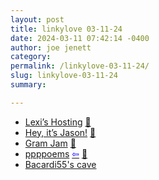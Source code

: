 ```yaml
---
layout: post
title: linkylove 03-11-24
date: 2024-03-11 07:42:14 -0400
author: joe jenett
category: 
permalink: /linkylove-03-11-24/
slug: linkylove-03-11-24
summary: 

---
```

<ul class="linkylove">
	<li><a title="Lexi’s Hosting" href="https://hosting.lexiqqq.com/">Lexi’s Hosting</a>  <a href="https://pinboard.in/u:ramblinggit">📌</a> </li>
	<li><a title="Jason Burk" href="https://grepjason.sh/">Hey, it’s Jason!</a> <a href="https://pinboard.in/u:garrettc">📌</a></li>
	<li><a title="Gram Jam" href="https://gramjam.app/">Gram Jam</a> <a href="https://pinboard.in/u:tdjones">📌</a></li>
	<li><a title="ppppoems" href="https://ppppoems.com/">ppppoems</a> <a title="source" href="https://deadsimplesites.com/"><span style="color:blue;">&#8678;</span></a> <a href="https://pinboard.in/u:zero1infinity">📌</a></li>
	<li><a title="bacardi55" href="https://bacardi55.io/">Bacardi55's cave</a></li>
</ul>

<a style="display:none;" href="https://brid.gy/publish/mastodon"><small>(cross-posted to mastodon)</small></a>